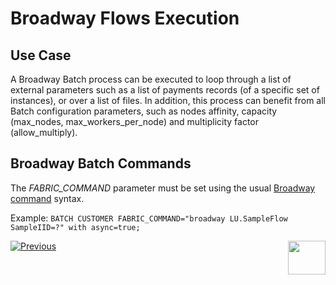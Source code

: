 # Broadway Flows Execution


## Use Case

A Broadway Batch process can be executed to loop through a list of external parameters such as a list of payments records (of a specific set of instances), or over a list of files. 
In addition, this process can benefit from all Batch configuration parameters, such as nodes affinity, capacity (max_nodes, max_workers_per_node) and multiplicity factor (allow_multiply).



## Broadway Batch Commands
The *FABRIC_COMMAND* parameter must be set using the usual [Broadway command](/articles/19_Broadway/17_tutorial_and_flow_examples.md) syntax.

Example:
```BATCH CUSTOMER FABRIC_COMMAND="broadway LU.SampleFlow SampleIID=?" with async=true;```



[![Previous](/articles/images/Previous.png)](/articles/20_jobs_and_batch_services/14_instances_groups.md)[<img align="right" width="60" height="54" src="/articles/images/Next.png">](/articles/20_jobs_and_batch_services/16_batch_CDC_commands.md)




